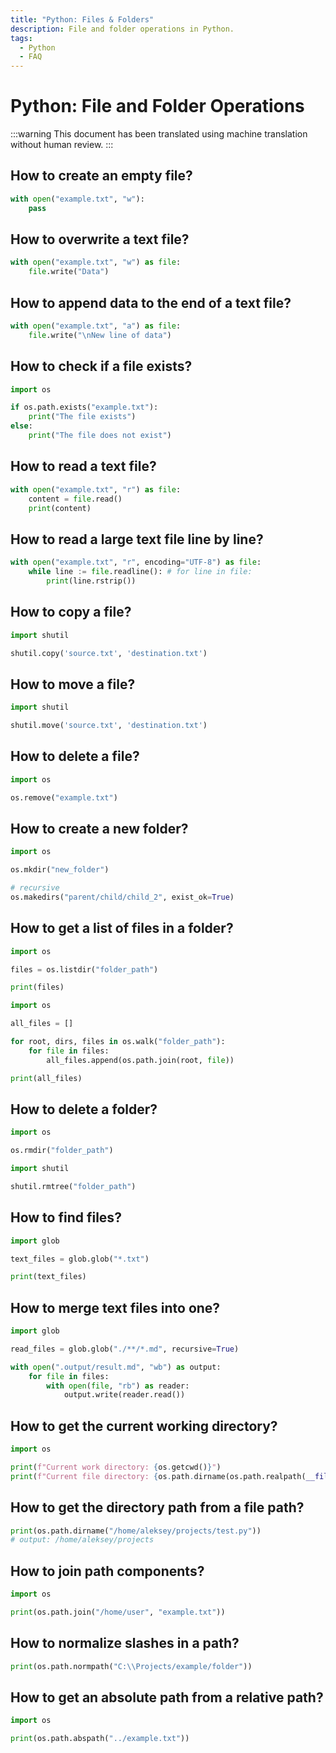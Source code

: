```yaml
---
title: "Python: Files & Folders"
description: File and folder operations in Python.
tags:
  - Python
  - FAQ
---
```


# Python: File and Folder Operations

:::warning
This document has been translated using machine translation without human review.
:::

## How to create an empty file?

```python
with open("example.txt", "w"):
    pass
```

## How to overwrite a text file?

```python
with open("example.txt", "w") as file:
    file.write("Data")
```

## How to append data to the end of a text file?

```python
with open("example.txt", "a") as file:
    file.write("\nNew line of data")
```

## How to check if a file exists?

```python
import os

if os.path.exists("example.txt"):
    print("The file exists")
else:
    print("The file does not exist")
```

## How to read a text file?

```python
with open("example.txt", "r") as file:
    content = file.read()
    print(content)
```

## How to read a large text file line by line?

```python
with open("example.txt", "r", encoding="UTF-8") as file:
    while line := file.readline(): # for line in file:
        print(line.rstrip())
```

## How to copy a file?

```python
import shutil

shutil.copy('source.txt', 'destination.txt')
```

## How to move a file?

```python
import shutil

shutil.move('source.txt', 'destination.txt')
```

## How to delete a file?

```python
import os

os.remove("example.txt")
```

## How to create a new folder?

```python
import os

os.mkdir("new_folder")

# recursive
os.makedirs("parent/child/child_2", exist_ok=True)
```

## How to get a list of files in a folder?

```python
import os

files = os.listdir("folder_path")

print(files)
```

```python title="Recursive"
import os

all_files = []

for root, dirs, files in os.walk("folder_path"):
    for file in files:
        all_files.append(os.path.join(root, file))

print(all_files)
```

## How to delete a folder?

```python
import os

os.rmdir("folder_path")
```

```python title="Recursive"
import shutil

shutil.rmtree("folder_path")
```

## How to find files?

```python
import glob

text_files = glob.glob("*.txt")

print(text_files)
```

## How to merge text files into one?

```python
import glob

read_files = glob.glob("./**/*.md", recursive=True)

with open(".output/result.md", "wb") as output:
    for file in files:
        with open(file, "rb") as reader:
            output.write(reader.read())
```

## How to get the current working directory?

```python
import os

print(f"Current work directory: {os.getcwd()}")
print(f"Current file directory: {os.path.dirname(os.path.realpath(__file__))}")
```

## How to get the directory path from a file path?

```python
print(os.path.dirname("/home/aleksey/projects/test.py"))
# output: /home/aleksey/projects
```

## How to join path components?

```python
import os

print(os.path.join("/home/user", "example.txt"))
```

## How to normalize slashes in a path?

```python
print(os.path.normpath("C:\\Projects/example/folder"))
```

## How to get an absolute path from a relative path?

```python
import os

print(os.path.abspath("../example.txt"))
```
